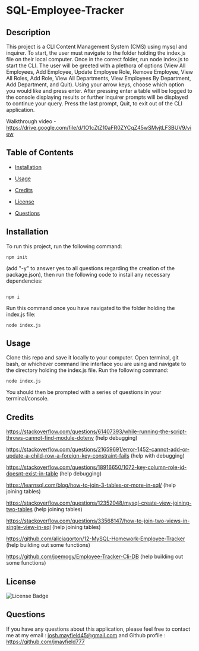 # SQL-Employee-Tracker

## Description

This project is a CLI Content Management System (CMS) using mysql and inquirer. To start, the user must navigate to the folder holding the index.js file on their local computer. Once in the correct folder, run node index.js to start the CLI. The user will be greeted with a plethora of options (View All Employees, Add Employee, Update Employee Role, Remove Employee, View All Roles, Add Role, View All Departments, View Employees By Department, Add Department, and Quit). Using your arrow keys, choose which option you would like and press enter. After pressing enter a table will be logged to the console displaying results or further inquirer prompts will be displayed to continue your query. Press the last prompt, Quit, to exit out of the CLI application. 

Walkthrough video - https://drive.google.com/file/d/1O1cZtZ10aFR0ZYCqZ45wSMvjtLF3BUV9/view


## Table of Contents

 * [Installation](#installation)

 * [Usage](#usage)

 * [Credits](#credits)

 * [License](#license)

 * [Questions](#questions)

## Installation

To run this project, run the following command:

```
npm init 
```

(add "-y" to answer yes to all questions regarding the creation of the package.json), then run the following code to install any necessary dependencies:

```

npm i 
```

Run this command once you have navigated to the folder holding the index.js file:

```
node index.js
```

## Usage

Clone this repo and save it locally to your computer. Open terminal, git bash, or whichever command line interface you are using and navigate to the directory holding the index.js file. Run the following command:

```
node index.js
```

You should then  be prompted with a series of questions in your terminal/console.

## Credits

https://stackoverflow.com/questions/61407393/while-running-the-script-throws-cannot-find-module-dotenv (help debugging)

https://stackoverflow.com/questions/21659691/error-1452-cannot-add-or-update-a-child-row-a-foreign-key-constraint-fails (help with debugging)

https://stackoverflow.com/questions/18916650/1072-key-column-role-id-doesnt-exist-in-table (help debugging)

https://learnsql.com/blog/how-to-join-3-tables-or-more-in-sql/ (help joining tables)

https://stackoverflow.com/questions/12352048/mysql-create-view-joining-two-tables (help joining tables)

https://stackoverflow.com/questions/33568147/how-to-join-two-views-in-single-view-in-sql (help joining tables)

https://github.com/aliciagorton/12-MySQL-Homework-Employee-Tracker (help building out some functions)

https://github.com/joemogy/Employee-Tracker-Cli-DB (help building out some functions)

## License

![License Badge](https://img.shields.io/badge/license-MIT-blue)

## Questions

If you have any questions about this application, please feel free to contact me at my email : josh.mayfield45@gmail.com and Github profile : https://github.com/jmayfield777